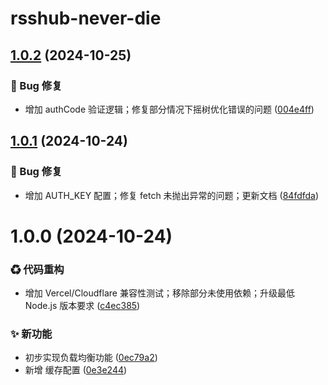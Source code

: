 # rsshub-never-die

## [1.0.2](https://github.com/CaoMeiYouRen/rsshub-never-die/compare/v1.0.1...v1.0.2) (2024-10-25)


### 🐛 Bug 修复

* 增加 authCode 验证逻辑；修复部分情况下摇树优化错误的问题 ([004e4ff](https://github.com/CaoMeiYouRen/rsshub-never-die/commit/004e4ff))

## [1.0.1](https://github.com/CaoMeiYouRen/rsshub-never-die/compare/v1.0.0...v1.0.1) (2024-10-24)


### 🐛 Bug 修复

* 增加 AUTH_KEY 配置；修复 fetch 未抛出异常的问题；更新文档 ([84fdfda](https://github.com/CaoMeiYouRen/rsshub-never-die/commit/84fdfda))

# 1.0.0 (2024-10-24)


### ♻ 代码重构

* 增加 Vercel/Cloudflare 兼容性测试；移除部分未使用依赖；升级最低 Node.js 版本要求 ([c4ec385](https://github.com/CaoMeiYouRen/rsshub-never-die/commit/c4ec385))


### ✨ 新功能

* 初步实现负载均衡功能 ([0ec79a2](https://github.com/CaoMeiYouRen/rsshub-never-die/commit/0ec79a2))
* 新增 缓存配置 ([0e3e244](https://github.com/CaoMeiYouRen/rsshub-never-die/commit/0e3e244))
